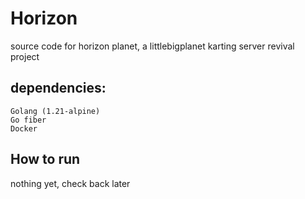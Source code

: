 # Horizon
source code for horizon planet, a littlebigplanet karting server revival project

## dependencies:
```
Golang (1.21-alpine)
Go fiber
Docker
```

## How to run
nothing yet, check back later

